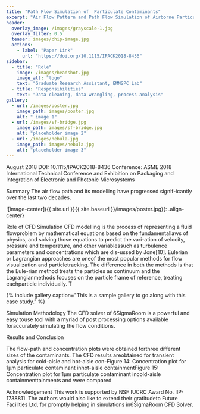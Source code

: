 ```yaml
---
title: "Path Flow Simulation of  Particulate Contaminants"
excerpt: "Air Flow Pattern and Path Flow Simulation of Airborne Particulate Contaminants in a High-Density Data Center Utilizing Airside Economization "
header:
  overlay_image: /images/grayscale-1.jpg
  overlay_filter: 0.5
  teaser: images/chip-image.jpg
  actions:
    - label: "Paper Link"
      url: "https://doi.org/10.1115/IPACK2018-8436"
sidebar:
  - title: "Role"
    image: /images/headshot.jpg
    image_alt: "logo"
    text: "Graduate Research Assistant, EMNSPC Lab"
  - title: "Responsibilities"
    text: "Data cleaning, data wrangling, process analysis"
gallery:
  - url: /images/poster.jpg
    image_path: images/poster.jpg
    alt: " image 1"
  - url: /images/sf-bridge.jpg
    image_path: images/sf-bridge.jpg
    alt: "placeholder image 2"
  - url: /images/nebula.jpg
    image_path: images/nebula.jpg
    alt: "placeholder image 3"
---
```


August 2018
DOI: 10.1115/IPACK2018-8436
Conference: ASME 2018 International Technical Conference and Exhibition on Packaging and Integration of Electronic and Photonic Microsystems

Summary 
The air flow path and its modelling have progressed signif-icantly over the last two decades.  

![image-center]({{ site.url }}{{ site.baseurl }}/images/poster.jpg){: .align-center}

Role of CFD Simulation
CFD modelling is the process of representing a fluid flowproblem  by  mathematical  equations  based  on  the  fundamentallaws of physics, and solving those equations to predict the vari-ation of velocity, pressure and temperature, and other variablessuch as turbulence parameters and concentrations which are dis-ussed by Jone[10].  Eulerian or Lagrangian approaches are oneof the most popular methods for flow visualization and particletracking.   The difference in both the methods is that the Eule-rian method treats the particles as continuum and the Lagrangianmethods focuses on the particle frame of reference, treating eachparticle individually. T 

{% include gallery caption="This is a sample gallery to go along with this case study." %}

Simulation Methodology
The CFD solver of 6SigmaRoom is a powerful and easy touse tool with a myriad of post processing options available foraccurately simulating the flow conditions.   


Results and Conclusion

The  flow-path  and  concentration  plots  were  obtained  forthree different sizes of the contaminants.  The CFD results areobtained for transient analysis for cold-aisle and hot-aisle con-Figure 14: Concentration plot for 1μm particulate contaminant inhot-aisle containmentFigure 15: Concentration plot for 1μm particulate contaminant incold-aisle containmenttainments and were compared 


Acknowledgement
This  work  is  supported  by  NSF  IUCRC  Award  No.   IIP-1738811.  The authors would also like to extend their gratitudeto Future Facilities Ltd, for promptly helping in simulations in6SigmaRoom CFD Solver. 


